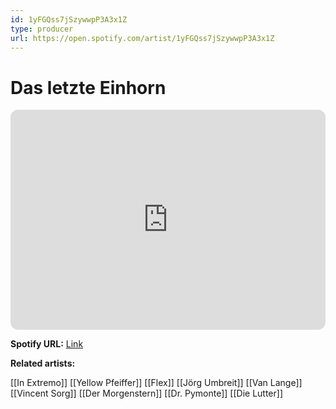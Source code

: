 ```yaml
---
id: 1yFGQss7jSzywwpP3A3x1Z
type: producer
url: https://open.spotify.com/artist/1yFGQss7jSzywwpP3A3x1Z
---
```

# Das letzte Einhorn

<iframe style="border-radius:12px" src="https://open.spotify.com/embed/artist/1yFGQss7jSzywwpP3A3x1Z" width="100%" height="352" frameBorder="0" allowfullscreen="" allow="autoplay; clipboard-write; encrypted-media; fullscreen; picture-in-picture" loading="lazy"></iframe>

**Spotify URL:** [Link](https://open.spotify.com/artist/1yFGQss7jSzywwpP3A3x1Z)

**Related artists:**

[[In Extremo]]
[[Yellow Pfeiffer]]
[[Flex]]
[[Jörg Umbreit]]
[[Van Lange]]
[[Vincent Sorg]]
[[Der Morgenstern]]
[[Dr. Pymonte]]
[[Die Lutter]]
